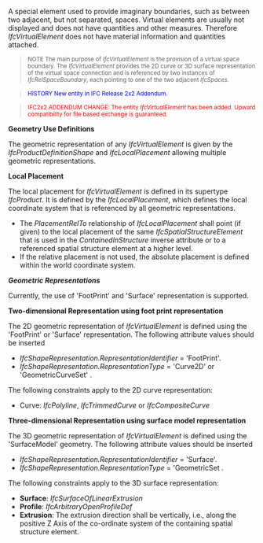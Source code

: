 ﻿A special element used to provide imaginary boundaries, such as between two adjacent, but not separated, spaces. Virtual elements are usually not displayed and does not have quantities and other measures. Therefore _IfcVirtualElement_ does not have material information and quantities attached.

> <small>NOTE The main purpose of <i>IfcVirtualElement</i> is
      the provision of a virtual space boundary. The
      <i>IfcVirtualElement</i> provides the 2D curve or 3D
      surface representation of the virtual space connection and
      is referenced by two instances of
      <i>IfcRelSpaceBoundary</i>, each pointing to one of the two
      adjacent <i>IfcSpaces</i>.</small>

> <small><font color="#0000FF">HISTORY New entity in IFC
      Release 2x2 Addendum.</font></small>

> <small><font color="#FF0000">IFC2x2 ADDENDUM CHANGE: The
      entity <i>IfcVirtualElement</i> has been added. Upward
      compatibility for file based exchange is
      guaranteed.</font></small>

****Geometry Use Definitions****

The geometric representation of any _IfcVirtualElement_ is given by the _IfcProductDefinitionShape_ and _IfcLocalPlacement_ allowing multiple geometric representations.

**Local Placement**

The local placement for _IfcVirtualElement_ is defined in its supertype _IfcProduct_. It is defined by the _IfcLocalPlacement_, which defines the local coordinate system that is referenced by all geometric representations.

* The _PlacementRelTo_ relationship of _IfcLocalPlacement_ shall point (if given) to the local placement of the same _IfcSpatialStructureElement_ that is used in the _ContainedInStructure_ inverse attribute or to a referenced spatial structure element at a higher level. 
* If the relative placement is not used, the absolute placement is defined within the world coordinate system. 

**_Geometric Representations_**

Currently, the use of 'FootPrint' and 'Surface' representation is supported.

**Two-dimensional Representation using foot print
      representation**

The 2D geometric representation of _IfcVirtualElement_ is defined using the 'FootPrint' or 'Surface' representation. The following attribute values should be inserted

*  _IfcShapeRepresentation.RepresentationIdentifier_ = 'FootPrint'. 
*  _IfcShapeRepresentation.RepresentationType_ = 'Curve2D' or 'GeometricCurveSet' . 

The following constraints apply to the 2D curve representation:

* Curve: _IfcPolyline_, _IfcTrimmedCurve_ or _IfcCompositeCurve_ 

**Three-dimensional Representation using surface model
      representation**

The 3D geometric representation of _IfcVirtualElement_ is defined using the 'SurfaceModel' geometry. The following attribute values should be inserted

*  _IfcShapeRepresentation.RepresentationIdentifier_ = 'Surface'. 
*  _IfcShapeRepresentation.RepresentationType_ = 'GeometricSet . 

The following constraints apply to the 3D surface representation:

*  **Surface**: _IfcSurfaceOfLinearExtrusion_ 
*  **Profile**: _IfcArbitraryOpenProfileDef_ 
*  **Extrusion**: The extrusion direction shall be vertically, i.e., along the positive Z Axis of the co-ordinate system of the containing spatial structure element.
